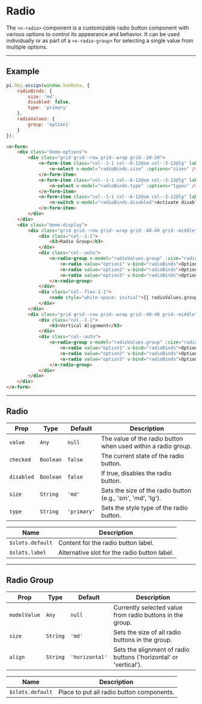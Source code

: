 # Radio

The `<n-radio>` component is a customizable radio button component with various options to control its appearance and behavior. It can be used individually or as part of a `<n-radio-group>` for selecting a single value from multiple options.

<hr>

## Example

```js [demo]
pi.Obj.assign(window.VueData, {
    radioBinds: {
        size: 'md', 
        disabled: false, 
        type: 'primary'
    },
    radioValues: {
        group: 'option1'
    }
});
```

```html [demo]
<n-form>
    <div class="demo-options">
        <div class="grid grid--row grid--wrap grid--20-20">
            <n-form-item class="col--1-1 col--6-12@sm col--3-12@lg" label="Size">
                <n-select v-model="radioBinds.size" :options="sizes" />
            </n-form-item>
            <n-form-item class="col--1-1 col--6-12@sm col--3-12@lg" label="Type">
                <n-select v-model="radioBinds.type" :options="types" />
            </n-form-item>
            <n-form-item class="col--1-1 col--6-12@sm col--3-12@lg" label="Disabled">
                <n-switch v-model="radioBinds.disabled">Activate disable state</n-switch>
            </n-form-item>
        </div>
    </div>
    <div class="demo-display">
        <div class="grid grid--row grid--wrap grid--40-40 grid--middle">
            <div class="col--1-1">
                <h3>Radio Group</h3>
            </div>
            <div class="col--auto">
                <n-radio-group v-model="radioValues.group" :size="radioBinds.size">
                    <n-radio value="option1" v-bind="radioBinds">Option 1</n-radio>
                    <n-radio value="option2" v-bind="radioBinds">Option 2</n-radio>
                    <n-radio value="option3" v-bind="radioBinds">Option 3</n-radio>
                </n-radio-group>
            </div>
            <div class="col--flex-1-1">
                <code style="white-space: initial">{{ radioValues.group }}</code>
            </div>
        </div>
        <div class="grid grid--row grid--wrap grid--40-40 grid--middle">
            <div class="col--1-1">
                <h3>Vertical Alignment</h3>
            </div>
            <div class="col--auto">
                <n-radio-group v-model="radioValues.group" :size="radioBinds.size" align="vertical">
                    <n-radio value="option1" v-bind="radioBinds">Option 1</n-radio>
                    <n-radio value="option2" v-bind="radioBinds">Option 2</n-radio>
                    <n-radio value="option3" v-bind="radioBinds">Option 3</n-radio>
                </n-radio-group>
            </div>
        </div>
    </div>
</n-form>
```

<hr>

## Radio

| **Prop**     | **Type**            | **Default** | **Description**                                                                                  |
|--------------|---------------------|-------------|--------------------------------------------------------------------------------------------------|
| `value`      | `Any`               | `null`      | The value of the radio button when used within a radio group.                                    |
| `checked`    | `Boolean`           | `false`     | The current state of the radio button.                                                           |
| `disabled`   | `Boolean`           | `false`     | If true, disables the radio button.                                                              |
| `size`       | `String`            | `'md'`      | Sets the size of the radio button (e.g., 'sm', 'md', 'lg').                                      |
| `type`       | `String`            | `'primary'` | Sets the style type of the radio button.                                                         |

| **Name**              | **Description**                             |
|-----------------------|---------------------------------------------|
| `$slots.default`      | Content for the radio button label.         |
| `$slots.label`        | Alternative slot for the radio button label.|

<hr>

## Radio Group

| **Prop**     | **Type** | **Default**  | **Description**                                             |
|--------------|----------|--------------|-------------------------------------------------------------|
| `modelValue` | `Any`    | `null`       | Currently selected value from radio buttons in the group.   |
| `size`       | `String` | `'md'`       | Sets the size of all radio buttons in the group.            |
| `align`      | `String` | `'horizontal'`| Sets the alignment of radio buttons ('horizontal' or 'vertical'). |

| **Name**         | **Description**                             |
|------------------|---------------------------------------------|
| `$slots.default` | Place to put all radio button components.   |